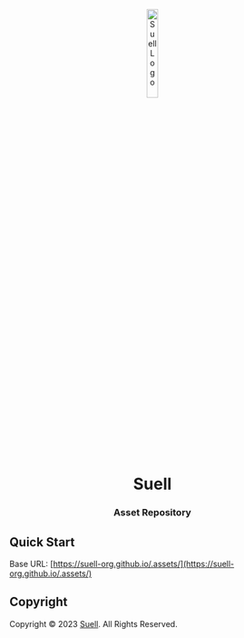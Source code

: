<p align="center">
    <img src="https://suell-org.github.io/.assets/image/logo/suell-logo-dark.png" width="20%" height="20%" alt="Suell Logo">
</p>
<h1 align='center' style='border-bottom: none;'>Suell</h1>
<h3 align='center'>Asset Repository</h3>





## Quick Start

Base URL: [https://suell-org.github.io/.assets/](https://suell-org.github.io/.assets/)


## Copyright

Copyright &copy; 2023 [Suell](https://www.suell.org/ "Suell website"). All Rights Reserved.